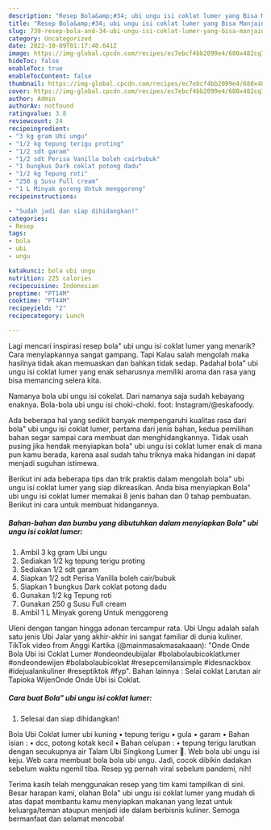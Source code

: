 ```yaml
---
description: "Resep Bola&amp;#34; ubi ungu isi coklat lumer yang Bisa Manjain Lidah , Menggugah Selera"
title: "Resep Bola&amp;#34; ubi ungu isi coklat lumer yang Bisa Manjain Lidah , Menggugah Selera"
slug: 739-resep-bola-and-34-ubi-ungu-isi-coklat-lumer-yang-bisa-manjain-lidah-menggugah-selera
category: Uncategorized
date: 2022-10-09T01:17:40.641Z
image: https://img-global.cpcdn.com/recipes/ec7ebcf4bb2099e4/680x482cq70/bola-ubi-ungu-isi-coklat-lumer-foto-resep-utama.jpg
hideToc: false
enableToc: true
enableTocContent: false
thumbnail: https://img-global.cpcdn.com/recipes/ec7ebcf4bb2099e4/680x482cq70/bola-ubi-ungu-isi-coklat-lumer-foto-resep-utama.jpg
cover: https://img-global.cpcdn.com/recipes/ec7ebcf4bb2099e4/680x482cq70/bola-ubi-ungu-isi-coklat-lumer-foto-resep-utama.jpg
author: Admin
authorAv: notfound
ratingvalue: 3.8
reviewcount: 24
recipeingredient:
- "3 kg gram Ubi ungu"
- "1/2 kg tepung terigu proting"
- "1/2 sdt garam"
- "1/2 sdt Perisa Vanilla boleh cairbubuk"
- "1 bungkus Dark coklat potong dadu"
- "1/2 kg Tepung roti"
- "250 g Susu Full cream"
- "1 L Minyak goreng Untuk menggoreng"
recipeinstructions:

- "Sudah jadi dan siap dihidangkan!"
categories:
- Resep
tags:
- bola
- ubi
- ungu

katakunci: bola ubi ungu 
nutrition: 225 calories
recipecuisine: Indonesian
preptime: "PT14M"
cooktime: "PT44M"
recipeyield: "2"
recipecategory: Lunch

---
```



Lagi mencari inspirasi resep bola&#34; ubi ungu isi coklat lumer yang menarik? Cara menyiapkannya sangat gampang. Tapi Kalau salah mengolah maka hasilnya tidak akan memuaskan dan bahkan tidak sedap. Padahal bola&#34; ubi ungu isi coklat lumer yang enak seharusnya memiliki aroma dan rasa yang bisa memancing selera kita.


Namanya bola ubi ungu isi cokelat. Dari namanya saja sudah kebayang enaknya. Bola-bola ubi ungu isi choki-choki. foot: Instagram/@eskafoody.

Ada beberapa hal yang sedikit banyak mempengaruhi kualitas rasa dari bola&#34; ubi ungu isi coklat lumer, pertama dari jenis bahan, kedua pemilihan bahan segar sampai cara membuat dan menghidangkannya. Tidak usah pusing jika hendak menyiapkan bola&#34; ubi ungu isi coklat lumer enak di mana pun kamu berada, karena asal sudah tahu triknya maka hidangan ini dapat menjadi suguhan istimewa.


Berikut ini ada beberapa tips dan trik praktis dalam mengolah bola&#34; ubi ungu isi coklat lumer yang siap dikreasikan. Anda bisa menyiapkan Bola&#34; ubi ungu isi coklat lumer memakai 8 jenis bahan dan 0 tahap pembuatan. Berikut ini cara untuk membuat hidangannya.

<!--inarticleads1-->

##### Bahan-bahan dan bumbu yang dibutuhkan dalam menyiapkan Bola&#34; ubi ungu isi coklat lumer:

1. Ambil 3 kg gram Ubi ungu
1. Sediakan 1/2 kg tepung terigu proting
1. Sediakan 1/2 sdt garam
1. Siapkan 1/2 sdt Perisa Vanilla boleh cair/bubuk
1. Siapkan 1 bungkus Dark coklat potong dadu
1. Gunakan 1/2 kg Tepung roti
1. Gunakan 250 g Susu Full cream
1. Ambil 1 L Minyak goreng Untuk menggoreng


Uleni dengan tangan hingga adonan tercampur rata. Ubi Ungu adalah salah satu jenis Ubi Jalar yang akhir-akhir ini sangat familiar di dunia kuliner. TikTok video from Anggi Kartika (@mainmasakmasakaaan): &#34;Onde Onde Bola Ubi isi Coklat Lumer #ondeondeubijalar #bolabolaubicoklatlumer #ondeondewijen #bolabolaubicoklat #resepcemilansimple #idesnackbox #idejualankuliner #reseptiktok #fyp&#34;. Bahan lainnya : Selai coklat Larutan air Tapioka WijenOnde Onde Ubi isi Coklat. 

<!--inarticleads2-->

##### Cara buat Bola&#34; ubi ungu isi coklat lumer:


1. Selesai dan siap dihidangkan!

Bola Ubi Coklat lumer ubi kuning • tepung terigu • gula • garam • Bahan isian : • dcc, potong kotak kecil • Bahan celupan : • tepung terigu larutkan dengan secukupnya air Talam Ubi Singkong Lumer 🍮. Web bola ubi ungu isi keju. Web cara membuat bola bola ubi ungu. Jadi, cocok dibikin dadakan sebelum waktu ngemil tiba. Resep yg pernah viral sebelum pandemi, nih! 

Terima kasih telah menggunakan resep yang tim kami tampilkan di sini. Besar harapan kami, olahan Bola&#34; ubi ungu isi coklat lumer yang mudah di atas dapat membantu kamu menyiapkan makanan yang lezat untuk keluarga/teman ataupun menjadi ide dalam berbisnis kuliner. Semoga bermanfaat dan selamat mencoba!

